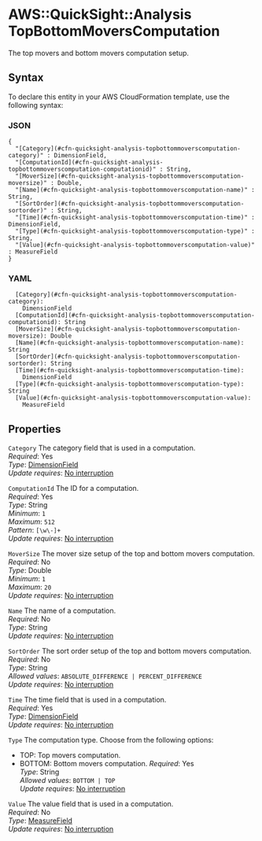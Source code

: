 # AWS::QuickSight::Analysis TopBottomMoversComputation<a name="aws-properties-quicksight-analysis-topbottommoverscomputation"></a>

The top movers and bottom movers computation setup\.

## Syntax<a name="aws-properties-quicksight-analysis-topbottommoverscomputation-syntax"></a>

To declare this entity in your AWS CloudFormation template, use the following syntax:

### JSON<a name="aws-properties-quicksight-analysis-topbottommoverscomputation-syntax.json"></a>

```
{
  "[Category](#cfn-quicksight-analysis-topbottommoverscomputation-category)" : DimensionField,
  "[ComputationId](#cfn-quicksight-analysis-topbottommoverscomputation-computationid)" : String,
  "[MoverSize](#cfn-quicksight-analysis-topbottommoverscomputation-moversize)" : Double,
  "[Name](#cfn-quicksight-analysis-topbottommoverscomputation-name)" : String,
  "[SortOrder](#cfn-quicksight-analysis-topbottommoverscomputation-sortorder)" : String,
  "[Time](#cfn-quicksight-analysis-topbottommoverscomputation-time)" : DimensionField,
  "[Type](#cfn-quicksight-analysis-topbottommoverscomputation-type)" : String,
  "[Value](#cfn-quicksight-analysis-topbottommoverscomputation-value)" : MeasureField
}
```

### YAML<a name="aws-properties-quicksight-analysis-topbottommoverscomputation-syntax.yaml"></a>

```
  [Category](#cfn-quicksight-analysis-topbottommoverscomputation-category):
    DimensionField
  [ComputationId](#cfn-quicksight-analysis-topbottommoverscomputation-computationid): String
  [MoverSize](#cfn-quicksight-analysis-topbottommoverscomputation-moversize): Double
  [Name](#cfn-quicksight-analysis-topbottommoverscomputation-name): String
  [SortOrder](#cfn-quicksight-analysis-topbottommoverscomputation-sortorder): String
  [Time](#cfn-quicksight-analysis-topbottommoverscomputation-time):
    DimensionField
  [Type](#cfn-quicksight-analysis-topbottommoverscomputation-type): String
  [Value](#cfn-quicksight-analysis-topbottommoverscomputation-value):
    MeasureField
```

## Properties<a name="aws-properties-quicksight-analysis-topbottommoverscomputation-properties"></a>

`Category` <a name="cfn-quicksight-analysis-topbottommoverscomputation-category"></a>
The category field that is used in a computation\.  
_Required_: Yes  
_Type_: [DimensionField](aws-properties-quicksight-analysis-dimensionfield.md)  
_Update requires_: [No interruption](https://docs.aws.amazon.com/AWSCloudFormation/latest/UserGuide/using-cfn-updating-stacks-update-behaviors.html#update-no-interrupt)

`ComputationId` <a name="cfn-quicksight-analysis-topbottommoverscomputation-computationid"></a>
The ID for a computation\.  
_Required_: Yes  
_Type_: String  
_Minimum_: `1`  
_Maximum_: `512`  
_Pattern_: `[\w\-]+`  
_Update requires_: [No interruption](https://docs.aws.amazon.com/AWSCloudFormation/latest/UserGuide/using-cfn-updating-stacks-update-behaviors.html#update-no-interrupt)

`MoverSize` <a name="cfn-quicksight-analysis-topbottommoverscomputation-moversize"></a>
The mover size setup of the top and bottom movers computation\.  
_Required_: No  
_Type_: Double  
_Minimum_: `1`  
_Maximum_: `20`  
_Update requires_: [No interruption](https://docs.aws.amazon.com/AWSCloudFormation/latest/UserGuide/using-cfn-updating-stacks-update-behaviors.html#update-no-interrupt)

`Name` <a name="cfn-quicksight-analysis-topbottommoverscomputation-name"></a>
The name of a computation\.  
_Required_: No  
_Type_: String  
_Update requires_: [No interruption](https://docs.aws.amazon.com/AWSCloudFormation/latest/UserGuide/using-cfn-updating-stacks-update-behaviors.html#update-no-interrupt)

`SortOrder` <a name="cfn-quicksight-analysis-topbottommoverscomputation-sortorder"></a>
The sort order setup of the top and bottom movers computation\.  
_Required_: No  
_Type_: String  
_Allowed values_: `ABSOLUTE_DIFFERENCE | PERCENT_DIFFERENCE`  
_Update requires_: [No interruption](https://docs.aws.amazon.com/AWSCloudFormation/latest/UserGuide/using-cfn-updating-stacks-update-behaviors.html#update-no-interrupt)

`Time` <a name="cfn-quicksight-analysis-topbottommoverscomputation-time"></a>
The time field that is used in a computation\.  
_Required_: Yes  
_Type_: [DimensionField](aws-properties-quicksight-analysis-dimensionfield.md)  
_Update requires_: [No interruption](https://docs.aws.amazon.com/AWSCloudFormation/latest/UserGuide/using-cfn-updating-stacks-update-behaviors.html#update-no-interrupt)

`Type` <a name="cfn-quicksight-analysis-topbottommoverscomputation-type"></a>
The computation type\. Choose from the following options:

- TOP: Top movers computation\.
- BOTTOM: Bottom movers computation\.
  _Required_: Yes  
  _Type_: String  
  _Allowed values_: `BOTTOM | TOP`  
  _Update requires_: [No interruption](https://docs.aws.amazon.com/AWSCloudFormation/latest/UserGuide/using-cfn-updating-stacks-update-behaviors.html#update-no-interrupt)

`Value` <a name="cfn-quicksight-analysis-topbottommoverscomputation-value"></a>
The value field that is used in a computation\.  
_Required_: No  
_Type_: [MeasureField](aws-properties-quicksight-analysis-measurefield.md)  
_Update requires_: [No interruption](https://docs.aws.amazon.com/AWSCloudFormation/latest/UserGuide/using-cfn-updating-stacks-update-behaviors.html#update-no-interrupt)
